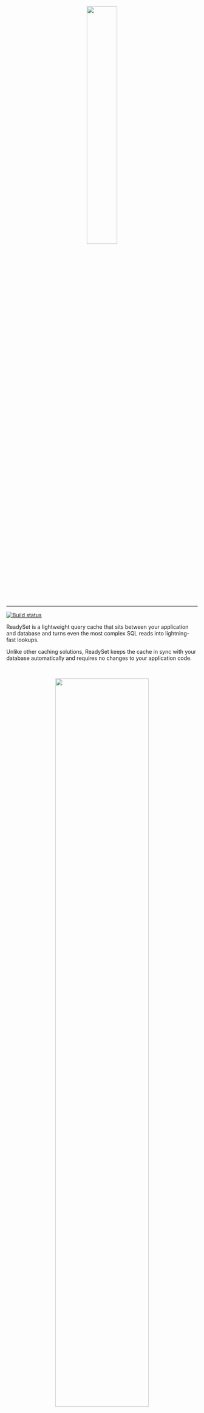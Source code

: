 <p align="center">
  <img src="https://user-images.githubusercontent.com/38481289/172237414-023c0b04-c597-44b7-8b14-b5b0c382dc07.png" width='40%'>
</p>

---
[![Build status](https://badge.buildkite.com/76e02771ab1f0706b7840f47c5fed0e315a56c408d86c0de8c.svg?branch=main)](https://buildkite.com/readyset/readyset-public)

ReadySet is a lightweight query cache that sits between your application and database and turns even the most complex SQL reads into lightning-fast lookups.


Unlike other caching solutions, ReadySet keeps the cache in sync with your database automatically and requires no changes to your application code.

<br>
<p align="center">
  <img src='https://user-images.githubusercontent.com/38481289/172237407-e0546ef3-2095-49ab-be82-a177e507c6d1.png' width='70%'>
</p>
<br>

This means:

- No extra code to keep your cache and database in sync
- No extra code to evict stale records
- No TTLs to set - your cache is as up-to-date as your replication lag

ReadySet is wire-compatible with Postgres and MySQL.

---
### Demo
Curious to see how ReadySet works? Run through our [demo](https://docs.readyset.io/quickstart) to kick the tires and cache queries in under five minutes.

---
### Install with Docker
Getting up and running with ReadySet requires that you do three things: download ReadySet, connect it to a database, and create a cache.

#### 1. Download
The easiest way to install ReadySet is via Docker. First, download our Docker Compose file:

```
curl -L -o compose.yml "https://readyset.io/quickstart/compose.yml"
```

#### 2. Point to a database

Make sure your database is [configured to run with ReadySet](https://docs.readyset.io/get-started/configure-your-database) and then modify the downloaded Docker Compose file to include your database connection string:

```
name: readyset
services:
  cache:
    ...
    environment:
      # UPSTREAM_DB_URL: <your DB connection string>
  ...
  grafana:
    ...
    environment:
      # UPSTREAM_DB_URL: <your DB connection string>
```

#### 3. Run ReadySet
```
docker compose up -d
```

#### 4. Configure caching

Once ReadySet is up and running, you'll need to [create caches](https://docs.readyset.io/get-started/cache) for the queries you want to speed up.

---

## Documentation

For more information, check out our [documentation](https://docs.readyset.io).

---

## Join the Community

For questions or support, join us on the [ReadySet Community Slack](https://join.slack.com/t/readysetcommunity/shared_invite/zt-1c7bxdxo7-Y6KuoLfc1YWagLk3xHSrsw) to chat with our team.

---

## ReadySet Roadmap
ReadySet is currently in beta. Our team is hard at work stabilizing the system with a focus on PostgreSQL. Our MySQL support is considered alpha. You can learn more about how we're approaching this and follow along on [our roadmap](https://github.com/readysettech/readyset/issues/856).

### Contribute
If you're interested in contributing, we gratefully welcome helping hands! We welcome contributions as [GitHub pull requests](https://github.com/readysettech/readyset/pulls), creating [issues](https://github.com/readysettech/readyset/issues), advocacy, and participating in our [community](#join-the-community)!

### Build from Source
See our [instructions](./community-development.md) on how to build ReadySet from source.

---
## License

ReadySet is licensed under the BSL 1.1 license, converting to the open-source Apache 2.0 license after 4 years. It is free to use on any number of nodes.

